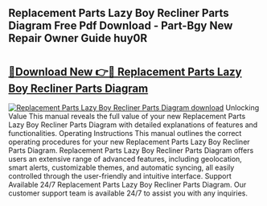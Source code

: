 ## Replacement Parts Lazy Boy Recliner Parts Diagram Free Pdf Download - Part-Bgy New Repair Owner Guide huy0R

# <h2><a href="http://dfru92.blite.top/?on=Replacement+Parts+Lazy+Boy+Recliner+Parts+Diagram">🔗Download New 👉🔴 Replacement Parts Lazy Boy Recliner Parts Diagram</a></h2>

[![Replacement Parts Lazy Boy Recliner Parts Diagram download](https://i.imgur.com/lujVjoI.png)](http://dfru92.blite.top/?on=Replacement+Parts+Lazy+Boy+Recliner+Parts+Diagram)
Unlocking Value This manual reveals the full value of your new Replacement Parts Lazy Boy Recliner Parts Diagram with detailed explanations of features and functionalities. Operating Instructions This manual outlines the correct operating procedures for your new Replacement Parts Lazy Boy Recliner Parts Diagram. Replacement Parts Lazy Boy Recliner Parts Diagram offers users an extensive range of advanced features, including geolocation, smart alerts, customizable themes, and automatic syncing, all easily controlled through the user-friendly and intuitive interface. Support Available 24/7 Replacement Parts Lazy Boy Recliner Parts Diagram. Our customer support team is available 24/7 to assist you with any inquiries.

